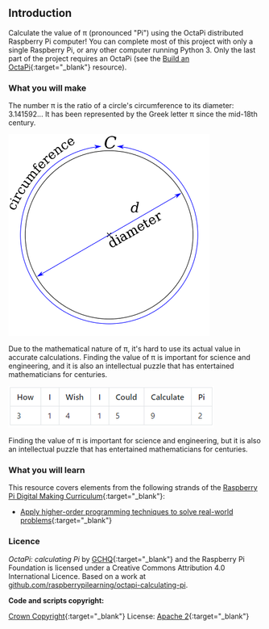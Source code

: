 ## Introduction

Calculate the value of π (pronounced "Pi") using the OctaPi distributed Raspberry Pi computer! You can complete most of this project with only a single Raspberry Pi, or any other computer running Python 3. Only the last part of the project requires an OctaPi (see the [Build an OctaPi](https://projects.raspberrypi.org/en/projects/rpi-python-build-an-octapi){:target="_blank"} resource).

### What you will make

The number π is the ratio of a circle's circumference to its diameter: 3.141592... It has been represented by the Greek letter π since the mid-18th century.

![π is the ratio of a circle’s circumference to its diameter](images/circle_diameter_radius.png)

Due to the mathematical nature of π, it's hard to use its actual value in accurate calculations. Finding the value of π is important for science and engineering, and it is also an intellectual puzzle that has entertained mathematicians for centuries.

![Calculating Pi table](images/calculating-pi-table.png)

Finding the value of π is important for science and engineering, but it is also an intellectual puzzle that has entertained mathematicians for centuries.

### What you will learn
This resource covers elements from the following strands of the [Raspberry Pi Digital Making Curriculum](http://rpf.io/curriculum){:target="_blank"}:

+ [Apply higher-order programming techniques to solve real-world problems](https://curriculum.raspberrypi.org/programming/maker/){:target="_blank"}

### Licence

_OctaPi: calculating Pi_ by [GCHQ](https://www.gchq.gov.uk/){:target="_blank"} and the Raspberry Pi Foundation is licensed under a Creative Commons Attribution 4.0 International Licence.
Based on a work at [github.com/raspberrypilearning/octapi-calculating-pi](https://github.com/raspberrypilearning/octapi-calculating-pi).

**Code and scripts copyright:**

[Crown Copyright](https://www.nationalarchives.gov.uk/information-management/re-using-public-sector-information/uk-government-licensing-framework/crown-copyright/){:target="_blank"}
License: [Apache 2](https://www.apache.org/licenses/LICENSE-2.0){:target="_blank"}
